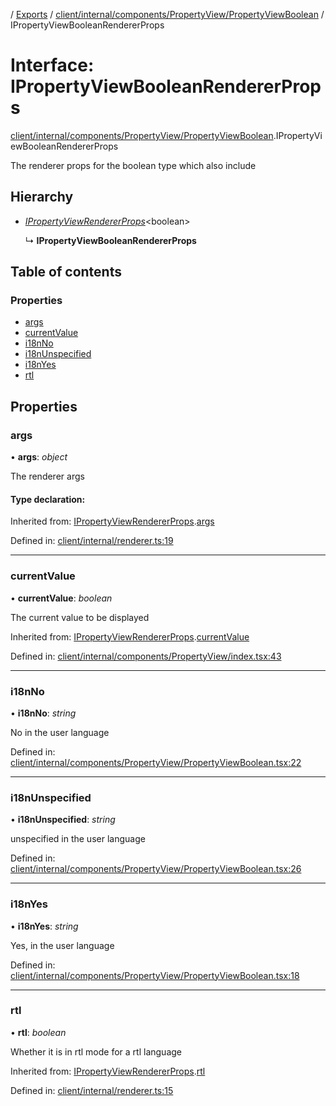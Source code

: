 [](../README.md) / [Exports](../modules.md) / [client/internal/components/PropertyView/PropertyViewBoolean](../modules/client_internal_components_propertyview_propertyviewboolean.md) / IPropertyViewBooleanRendererProps

# Interface: IPropertyViewBooleanRendererProps

[client/internal/components/PropertyView/PropertyViewBoolean](../modules/client_internal_components_propertyview_propertyviewboolean.md).IPropertyViewBooleanRendererProps

The renderer props for the boolean type which also include

## Hierarchy

* [*IPropertyViewRendererProps*](client_internal_components_propertyview.ipropertyviewrendererprops.md)<boolean\>

  ↳ **IPropertyViewBooleanRendererProps**

## Table of contents

### Properties

- [args](client_internal_components_propertyview_propertyviewboolean.ipropertyviewbooleanrendererprops.md#args)
- [currentValue](client_internal_components_propertyview_propertyviewboolean.ipropertyviewbooleanrendererprops.md#currentvalue)
- [i18nNo](client_internal_components_propertyview_propertyviewboolean.ipropertyviewbooleanrendererprops.md#i18nno)
- [i18nUnspecified](client_internal_components_propertyview_propertyviewboolean.ipropertyviewbooleanrendererprops.md#i18nunspecified)
- [i18nYes](client_internal_components_propertyview_propertyviewboolean.ipropertyviewbooleanrendererprops.md#i18nyes)
- [rtl](client_internal_components_propertyview_propertyviewboolean.ipropertyviewbooleanrendererprops.md#rtl)

## Properties

### args

• **args**: *object*

The renderer args

#### Type declaration:

Inherited from: [IPropertyViewRendererProps](client_internal_components_propertyview.ipropertyviewrendererprops.md).[args](client_internal_components_propertyview.ipropertyviewrendererprops.md#args)

Defined in: [client/internal/renderer.ts:19](https://github.com/onzag/itemize/blob/0569bdf2/client/internal/renderer.ts#L19)

___

### currentValue

• **currentValue**: *boolean*

The current value to be displayed

Inherited from: [IPropertyViewRendererProps](client_internal_components_propertyview.ipropertyviewrendererprops.md).[currentValue](client_internal_components_propertyview.ipropertyviewrendererprops.md#currentvalue)

Defined in: [client/internal/components/PropertyView/index.tsx:43](https://github.com/onzag/itemize/blob/0569bdf2/client/internal/components/PropertyView/index.tsx#L43)

___

### i18nNo

• **i18nNo**: *string*

No in the user language

Defined in: [client/internal/components/PropertyView/PropertyViewBoolean.tsx:22](https://github.com/onzag/itemize/blob/0569bdf2/client/internal/components/PropertyView/PropertyViewBoolean.tsx#L22)

___

### i18nUnspecified

• **i18nUnspecified**: *string*

unspecified in the user language

Defined in: [client/internal/components/PropertyView/PropertyViewBoolean.tsx:26](https://github.com/onzag/itemize/blob/0569bdf2/client/internal/components/PropertyView/PropertyViewBoolean.tsx#L26)

___

### i18nYes

• **i18nYes**: *string*

Yes, in the user language

Defined in: [client/internal/components/PropertyView/PropertyViewBoolean.tsx:18](https://github.com/onzag/itemize/blob/0569bdf2/client/internal/components/PropertyView/PropertyViewBoolean.tsx#L18)

___

### rtl

• **rtl**: *boolean*

Whether it is in rtl mode for a rtl language

Inherited from: [IPropertyViewRendererProps](client_internal_components_propertyview.ipropertyviewrendererprops.md).[rtl](client_internal_components_propertyview.ipropertyviewrendererprops.md#rtl)

Defined in: [client/internal/renderer.ts:15](https://github.com/onzag/itemize/blob/0569bdf2/client/internal/renderer.ts#L15)
